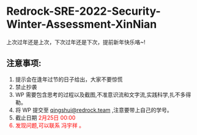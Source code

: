 # Redrock-SRE-2022-Security-Winter-Assessment-XinNian
上次过年还是上次，下次过年还是下次，提前新年快乐咯~!

## 注意事项:
1. 提示会在逢年过节的日子给出，大家不要惊慌
2. 禁止抄袭
3. WP 需要包含思考的过程以及截图,不准意识流和文字流,实践科学,扎不多得勒。
4. 将 WP 提交至 qingshui@redrock.team ,注意要带上自己的学号。
5. 截止日期 <font color =red > 2月25日 00:00  <font>
6. 发现问题,可以联系 冯宇祥 。
